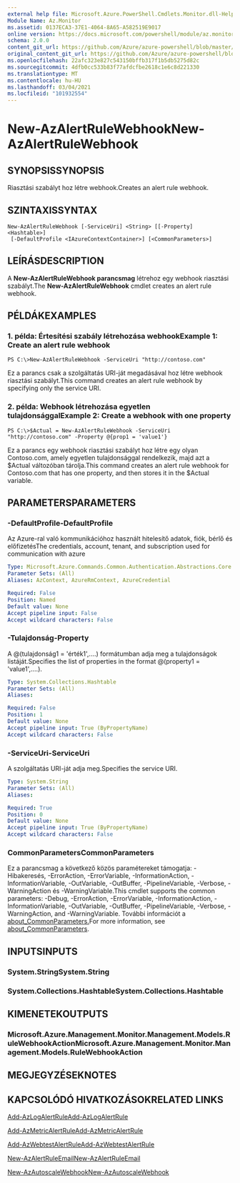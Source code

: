 ```yaml
---
external help file: Microsoft.Azure.PowerShell.Cmdlets.Monitor.dll-Help.xml
Module Name: Az.Monitor
ms.assetid: 0137ECA3-37E1-4064-8A65-A582519E9017
online version: https://docs.microsoft.com/powershell/module/az.monitor/new-azalertrulewebhook
schema: 2.0.0
content_git_url: https://github.com/Azure/azure-powershell/blob/master/src/Monitor/Monitor/help/New-AzAlertRuleWebhook.md
original_content_git_url: https://github.com/Azure/azure-powershell/blob/master/src/Monitor/Monitor/help/New-AzAlertRuleWebhook.md
ms.openlocfilehash: 22afc323e827c543150bffb317f1b5db5275d82c
ms.sourcegitcommit: 4dfb0cc533b83f77afdcfbe2618c1e6c8d221330
ms.translationtype: MT
ms.contentlocale: hu-HU
ms.lasthandoff: 03/04/2021
ms.locfileid: "101932554"
---
```

# <span data-ttu-id="ba84b-101">New-AzAlertRuleWebhook</span><span class="sxs-lookup"><span data-stu-id="ba84b-101">New-AzAlertRuleWebhook</span></span>

## <span data-ttu-id="ba84b-102">SYNOPSIS</span><span class="sxs-lookup"><span data-stu-id="ba84b-102">SYNOPSIS</span></span>
<span data-ttu-id="ba84b-103">Riasztási szabályt hoz létre webhook.</span><span class="sxs-lookup"><span data-stu-id="ba84b-103">Creates an alert rule webhook.</span></span>

## <span data-ttu-id="ba84b-104">SZINTAXIS</span><span class="sxs-lookup"><span data-stu-id="ba84b-104">SYNTAX</span></span>

```
New-AzAlertRuleWebhook [-ServiceUri] <String> [[-Property] <Hashtable>]
 [-DefaultProfile <IAzureContextContainer>] [<CommonParameters>]
```

## <span data-ttu-id="ba84b-105">LEÍRÁS</span><span class="sxs-lookup"><span data-stu-id="ba84b-105">DESCRIPTION</span></span>
<span data-ttu-id="ba84b-106">A **New-AzAlertRuleWebhook parancsmag** létrehoz egy webhook riasztási szabályt.</span><span class="sxs-lookup"><span data-stu-id="ba84b-106">The **New-AzAlertRuleWebhook** cmdlet creates an alert rule webhook.</span></span>

## <span data-ttu-id="ba84b-107">PÉLDÁK</span><span class="sxs-lookup"><span data-stu-id="ba84b-107">EXAMPLES</span></span>

### <span data-ttu-id="ba84b-108">1. példa: Értesítési szabály létrehozása webhook</span><span class="sxs-lookup"><span data-stu-id="ba84b-108">Example 1: Create an alert rule webhook</span></span>
```
PS C:\>New-AzAlertRuleWebhook -ServiceUri "http://contoso.com"
```

<span data-ttu-id="ba84b-109">Ez a parancs csak a szolgáltatás URI-ját megadásával hoz létre webhook riasztási szabályt.</span><span class="sxs-lookup"><span data-stu-id="ba84b-109">This command creates an alert rule webhook by specifying only the service URI.</span></span>

### <span data-ttu-id="ba84b-110">2. példa: Webhook létrehozása egyetlen tulajdonsággal</span><span class="sxs-lookup"><span data-stu-id="ba84b-110">Example 2: Create a webhook with one property</span></span>
```
PS C:\>$Actual = New-AzAlertRuleWebhook -ServiceUri "http://contoso.com" -Property @{prop1 = 'value1'}
```

<span data-ttu-id="ba84b-111">Ez a parancs egy webhook riasztási szabályt hoz létre egy olyan Contoso.com, amely egyetlen tulajdonsággal rendelkezik, majd azt a $Actual változóban tárolja.</span><span class="sxs-lookup"><span data-stu-id="ba84b-111">This command creates an alert rule webhook for Contoso.com that has one property, and then stores it in the $Actual variable.</span></span>

## <span data-ttu-id="ba84b-112">PARAMETERS</span><span class="sxs-lookup"><span data-stu-id="ba84b-112">PARAMETERS</span></span>

### <span data-ttu-id="ba84b-113">-DefaultProfile</span><span class="sxs-lookup"><span data-stu-id="ba84b-113">-DefaultProfile</span></span>
<span data-ttu-id="ba84b-114">Az Azure-ral való kommunikációhoz használt hitelesítő adatok, fiók, bérlő és előfizetés</span><span class="sxs-lookup"><span data-stu-id="ba84b-114">The credentials, account, tenant, and subscription used for communication with azure</span></span>

```yaml
Type: Microsoft.Azure.Commands.Common.Authentication.Abstractions.Core.IAzureContextContainer
Parameter Sets: (All)
Aliases: AzContext, AzureRmContext, AzureCredential

Required: False
Position: Named
Default value: None
Accept pipeline input: False
Accept wildcard characters: False
```

### <span data-ttu-id="ba84b-115">-Tulajdonság</span><span class="sxs-lookup"><span data-stu-id="ba84b-115">-Property</span></span>
<span data-ttu-id="ba84b-116">A @(tulajdonság1 = 'érték1',....) formátumban adja meg a tulajdonságok listáját.</span><span class="sxs-lookup"><span data-stu-id="ba84b-116">Specifies the list of properties in the format @(property1 = 'value1',....).</span></span>

```yaml
Type: System.Collections.Hashtable
Parameter Sets: (All)
Aliases:

Required: False
Position: 1
Default value: None
Accept pipeline input: True (ByPropertyName)
Accept wildcard characters: False
```

### <span data-ttu-id="ba84b-117">-ServiceUri</span><span class="sxs-lookup"><span data-stu-id="ba84b-117">-ServiceUri</span></span>
<span data-ttu-id="ba84b-118">A szolgáltatás URI-ját adja meg.</span><span class="sxs-lookup"><span data-stu-id="ba84b-118">Specifies the service URI.</span></span>

```yaml
Type: System.String
Parameter Sets: (All)
Aliases:

Required: True
Position: 0
Default value: None
Accept pipeline input: True (ByPropertyName)
Accept wildcard characters: False
```

### <span data-ttu-id="ba84b-119">CommonParameters</span><span class="sxs-lookup"><span data-stu-id="ba84b-119">CommonParameters</span></span>
<span data-ttu-id="ba84b-120">Ez a parancsmag a következő közös paramétereket támogatja: -Hibakeresés, -ErrorAction, -ErrorVariable, -InformationAction, -InformationVariable, -OutVariable, -OutBuffer, -PipelineVariable, -Verbose, -WarningAction és -WarningVariable.</span><span class="sxs-lookup"><span data-stu-id="ba84b-120">This cmdlet supports the common parameters: -Debug, -ErrorAction, -ErrorVariable, -InformationAction, -InformationVariable, -OutVariable, -OutBuffer, -PipelineVariable, -Verbose, -WarningAction, and -WarningVariable.</span></span> <span data-ttu-id="ba84b-121">További információt a [about_CommonParameters.](http://go.microsoft.com/fwlink/?LinkID=113216)</span><span class="sxs-lookup"><span data-stu-id="ba84b-121">For more information, see [about_CommonParameters](http://go.microsoft.com/fwlink/?LinkID=113216).</span></span>

## <span data-ttu-id="ba84b-122">INPUTS</span><span class="sxs-lookup"><span data-stu-id="ba84b-122">INPUTS</span></span>

### <span data-ttu-id="ba84b-123">System.String</span><span class="sxs-lookup"><span data-stu-id="ba84b-123">System.String</span></span>

### <span data-ttu-id="ba84b-124">System.Collections.Hashtable</span><span class="sxs-lookup"><span data-stu-id="ba84b-124">System.Collections.Hashtable</span></span>

## <span data-ttu-id="ba84b-125">KIMENETEK</span><span class="sxs-lookup"><span data-stu-id="ba84b-125">OUTPUTS</span></span>

### <span data-ttu-id="ba84b-126">Microsoft.Azure.Management.Monitor.Management.Models.RuleWebhookAction</span><span class="sxs-lookup"><span data-stu-id="ba84b-126">Microsoft.Azure.Management.Monitor.Management.Models.RuleWebhookAction</span></span>

## <span data-ttu-id="ba84b-127">MEGJEGYZÉSEK</span><span class="sxs-lookup"><span data-stu-id="ba84b-127">NOTES</span></span>

## <span data-ttu-id="ba84b-128">KAPCSOLÓDÓ HIVATKOZÁSOK</span><span class="sxs-lookup"><span data-stu-id="ba84b-128">RELATED LINKS</span></span>

[<span data-ttu-id="ba84b-129">Add-AzLogAlertRule</span><span class="sxs-lookup"><span data-stu-id="ba84b-129">Add-AzLogAlertRule</span></span>](./Add-AzLogAlertRule.md)

[<span data-ttu-id="ba84b-130">Add-AzMetricAlertRule</span><span class="sxs-lookup"><span data-stu-id="ba84b-130">Add-AzMetricAlertRule</span></span>](./Add-AzMetricAlertRule.md)

[<span data-ttu-id="ba84b-131">Add-AzWebtestAlertRule</span><span class="sxs-lookup"><span data-stu-id="ba84b-131">Add-AzWebtestAlertRule</span></span>](./Add-AzWebtestAlertRule.md)

[<span data-ttu-id="ba84b-132">New-AzAlertRuleEmail</span><span class="sxs-lookup"><span data-stu-id="ba84b-132">New-AzAlertRuleEmail</span></span>](./New-AzAlertRuleEmail.md)

[<span data-ttu-id="ba84b-133">New-AzAutoscaleWebhook</span><span class="sxs-lookup"><span data-stu-id="ba84b-133">New-AzAutoscaleWebhook</span></span>](./New-AzAutoscaleWebhook.md)


